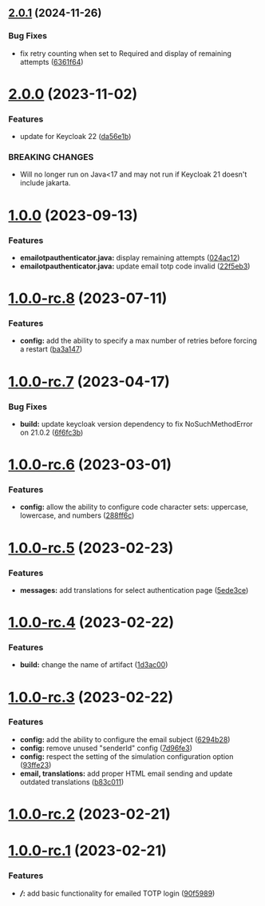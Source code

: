 ## [2.0.1](https://github.com/5-stones/keycloak-email-otp/compare/v2.0.0...v2.0.1) (2024-11-26)


### Bug Fixes

* fix retry counting when set to Required and display of remaining attempts ([6361f64](https://github.com/5-stones/keycloak-email-otp/commit/6361f641f0fdb8dbfa157894682612d82d03a0a3))



# [2.0.0](https://github.com/5-stones/keycloak-email-otp/compare/v1.0.0...v2.0.0) (2023-11-02)


### Features

* update for Keycloak 22 ([da56e1b](https://github.com/5-stones/keycloak-email-otp/commit/da56e1bfe0239321aece0750c36cf70c1307d6ed))


### BREAKING CHANGES

* Will no longer run on Java<17 and may not run if Keycloak 21 doesn't include
jakarta.



# [1.0.0](https://github.com/5-stones/keycloak-email-otp/compare/v1.0.0-rc.8...v1.0.0) (2023-09-13)


### Features

* **emailotpauthenticator.java:** display remaining attempts ([024ac12](https://github.com/5-stones/keycloak-email-otp/commit/024ac12aace9a4bfab531acb6b2d85a2a6004232))
* **emailotpauthenticator.java:** update email totp code invalid ([22f5eb3](https://github.com/5-stones/keycloak-email-otp/commit/22f5eb35f289975528039c662f9ff717e0bd45f0))



# [1.0.0-rc.8](https://github.com/5-stones/keycloak-email-otp/compare/v1.0.0-rc.7...v1.0.0-rc.8) (2023-07-11)


### Features

* **config:** add the ability to specify a max number of retries before forcing a restart ([ba3a147](https://github.com/5-stones/keycloak-email-otp/commit/ba3a1472e1f0a26882cea26258d2f8167c7eaa51))



# [1.0.0-rc.7](https://github.com/5-stones/keycloak-email-otp/compare/v1.0.0-rc.6...v1.0.0-rc.7) (2023-04-17)


### Bug Fixes

* **build:** update keycloak version dependency to fix NoSuchMethodError on 21.0.2 ([6f6fc3b](https://github.com/5-stones/keycloak-email-otp/commit/6f6fc3b3a2f231ea6cb2b5823c1bc69785ee0be2))



# [1.0.0-rc.6](https://github.com/5-stones/keycloak-email-otp/compare/v1.0.0-rc.5...v1.0.0-rc.6) (2023-03-01)


### Features

* **config:** allow the ability to configure code character sets:  uppercase, lowercase, and numbers ([288ff6c](https://github.com/5-stones/keycloak-email-otp/commit/288ff6c5d7c78900211be8d2373d5c9f0a5b1724))



# [1.0.0-rc.5](https://github.com/5-stones/keycloak-email-otp/compare/v1.0.0-rc.4...v1.0.0-rc.5) (2023-02-23)


### Features

* **messages:** add translations for select authentication page ([5ede3ce](https://github.com/5-stones/keycloak-email-otp/commit/5ede3ce6bb198023037859dcea734c7b9bd6563e))



# [1.0.0-rc.4](https://github.com/5-stones/keycloak-email-otp/compare/v1.0.0-rc.3...v1.0.0-rc.4) (2023-02-22)


### Features

* **build:** change the name of artifact ([1d3ac00](https://github.com/5-stones/keycloak-email-otp/commit/1d3ac00c2c4fb9d6fb1b87910a28aee10c37dc15))



# [1.0.0-rc.3](https://github.com/5-stones/keycloak-email-otp/compare/v1.0.0-rc.2...v1.0.0-rc.3) (2023-02-22)


### Features

* **config:** add the ability to configure the email subject ([6294b28](https://github.com/5-stones/keycloak-email-otp/commit/6294b283e40898d0817ff1d81015fef384837e71))
* **config:** remove unused "senderId" config ([7d96fe3](https://github.com/5-stones/keycloak-email-otp/commit/7d96fe32aa31446e664a6d1d5754c97650adcd73))
* **config:** respect the setting of the simulation configuration option ([93ffe23](https://github.com/5-stones/keycloak-email-otp/commit/93ffe239297a52e8771c1363777d602bcd761534))
* **email, translations:** add proper HTML email sending and update outdated translations ([b83c011](https://github.com/5-stones/keycloak-email-otp/commit/b83c0115faa1448b17c356864be2eda9311d6e59))



# [1.0.0-rc.2](https://github.com/5-stones/keycloak-email-otp/compare/v1.0.0-rc.1...v1.0.0-rc.2) (2023-02-21)



# [1.0.0-rc.1](https://github.com/5-stones/keycloak-email-otp/compare/90f59898e08b7eed5fa4cc838b244907aa2a329c...v1.0.0-rc.1) (2023-02-21)


### Features

* ***/*:** add basic functionality for emailed TOTP login ([90f5989](https://github.com/5-stones/keycloak-email-otp/commit/90f59898e08b7eed5fa4cc838b244907aa2a329c))



